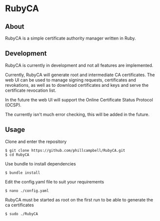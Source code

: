 # RubyCA

## About
RubyCA is a simple certificate authority manager written in Ruby.

## Development
RubyCA is currently in development and not all features are implemented. 

Currently, RubyCA will generate root and intermediate CA certificates. The web UI can be used to manage signing requests, certificates and revokations, as well as to download certificates and keys and serve the certificate revocation list. 

In the future the web UI will support the Online Certificate Status Protocol (OCSP).

The currently isn't much error checking, this will be added in the future.

## Usage

Clone and enter the repository

    $ git clone https://github.com/phillcampbell/RubyCA.git
    $ cd RubyCA

Use bundle to install dependencies

    $ bundle install
    
Edit the config.yaml file to suit your requirements

    $ nano ./config.yaml

RubyCA must be started as root on the first run to be able to generate the ca certificates

    $ sudo ./RubyCA